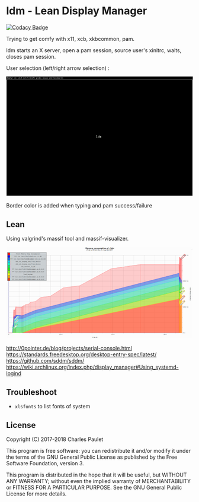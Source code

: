 # ldm - Lean Display Manager

[![Codacy Badge](https://api.codacy.com/project/badge/Grade/cfa67e70c07541ffa6eb51260d2e65d7)](https://www.codacy.com/app/valkheim/ldm?utm_source=github.com&amp;utm_medium=referral&amp;utm_content=valkheim/ldm&amp;utm_campaign=Badge_Grade)

Trying to get comfy with x11, xcb, xkbcommon, pam.

ldm starts an X server, open a pam session, source user's xinitrc, waits, closes pam session.

User selection (left/right arrow selection) :

![preview](preview.png)

Border color is added when typing and pam success/failure

## Lean

Using valgrind's massif tool and massif-visualizer.

![Memory consumption](memory_consumption.png)

http://0pointer.de/blog/projects/serial-console.html
https://standards.freedesktop.org/desktop-entry-spec/latest/
https://github.com/sddm/sddm/
https://wiki.archlinux.org/index.php/display_manager#Using_systemd-logind

## Troubleshoot

*  `xlsfonts` to list fonts of system

## License

Copyright (C) 2017-2018 Charles Paulet

This program is free software: you can redistribute it and/or modify it under the terms of the GNU General Public License as published by the Free Software Foundation, version 3.

This program is distributed in the hope that it will be useful, but WITHOUT ANY WARRANTY; without even the implied warranty of MERCHANTABILITY or FITNESS FOR A PARTICULAR PURPOSE. See the GNU General Public License for more details.
